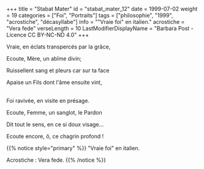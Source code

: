 +++
title = "Stabat Mater"
id = "stabat_mater_12"
date = 1999-07-02
weight = 19
categories = ["Foi", "Portraits"]
tags = ["philosophie", "1999", "acrostiche", "décasyllabe"]
info = "\"Vraie foi\" en italien."
acrostiche = "Vera fede"
verseLength = 10
LastModifierDisplayName = "Barbara Post - Licence CC BY-NC-ND 4.0"
+++

Vraie, en éclats transpercés par la grâce,

Ecoute, Mère, un abîme divin;

Ruissellent sang et pleurs car sur ta face

Apaise un Fils dont l'âme ensuite vint,

 \
Foi ravivée, en visite en présage.

Ecoute, Femme, un sanglot, le Pardon

Dit tout le sens, en ce si doux visage...

Ecoute encore, ô, ce chagrin profond !

{{% notice style="primary" %}}
"Vraie foi" en italien.

Acrostiche : Vera fede.
{{% /notice %}}
